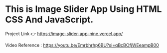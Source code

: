 # This is Image Slider App Using HTML CSS And JavaScript.

Project Link 👉 https://image-slider-app-nine.vercel.app/

Video Reference : https://youtu.be/Emrbhrhp6BU?si=qBcBOfjWEeampB00
